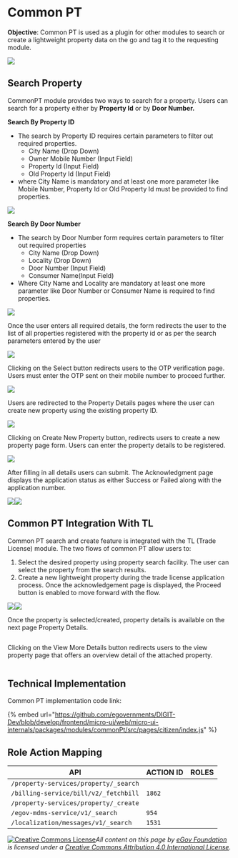 # Common PT

**Objective**: Common PT is used as a plugin for other modules to search or create a lightweight property data on the go and tag it to the requesting module.

![](../../../../.gitbook/assets/1.png)

## **Search Property** <a href="#seach-property" id="seach-property"></a>

CommonPT module provides two ways to search for a property. Users can search for a property either by **Property Id** or by **Door Number.**

**Search By Property ID**

* The search by Property ID requires certain parameters to filter out required properties.
  * City Name (Drop Down)
  * Owner Mobile Number (Input Field)
  * Property Id (Input Field)
  * Old Property Id (Input Field)
* where City Name is mandatory and at least one more parameter like Mobile Number, Property Id or Old Property Id must be provided to find properties.

![](<../../../../.gitbook/assets/image (51).png>)

**Search By Door Number**

* The search by Door Number form requires certain parameters to filter out required properties
  * City Name (Drop Down)
  * Locality (Drop Down)
  * Door Number (Input Field)
  * Consumer Name(Input Field)
* Where City Name and Locality are mandatory at least one more parameter like Door Number or Consumer Name is required to find properties.

![](<../../../../.gitbook/assets/image (65).png>)

Once the user enters all required details, the form redirects the user to the list of all properties registered with the property id or as per the search parameters entered by the user

![](<../../../../.gitbook/assets/image (127).png>)

Clicking on the Select button redirects users to the OTP verification page. Users must enter the OTP sent on their mobile number to proceed further.

![](<../../../../.gitbook/assets/image (54).png>)

Users are redirected to the Property Details pages where the user can create new property using the existing property ID.

![](<../../../../.gitbook/assets/image (108).png>)

Clicking on Create New Property button, redirects users to create a new property page form. Users can enter the property details to be registered.

![](<../../../../.gitbook/assets/image (95).png>)

After filling in all details users can submit.  The Acknowledgment page displays the application status as either Success or Failed along with the application number.

![](<../../../../.gitbook/assets/image (119).png>)![](<../../../../.gitbook/assets/image (71).png>)

## Common PT Integration With TL

Common PT search and create feature is integrated with the TL (Trade License) module. The two flows of common PT allow users to:

1. Select the desired property using property search facility. The user can select the property from the search results.
2. Create a new lightweight property during the trade license application process. Once the acknowledgement page is displayed, the Proceed button is enabled to move forward with the flow.

![](<../../../../.gitbook/assets/Screenshot from 2022-05-20 17-47-34.png>)![](<../../../../.gitbook/assets/Screenshot from 2022-05-20 17-48-25.png>)

Once the property is selected/created, property details is available on the next page Property Details.

<div align="left">

<img src="../../../../.gitbook/assets/Screenshot from 2022-05-20 17-48-36.png" alt="">

</div>

Clicking on the View More Details button redirects users to the view property page that offers an overview detail of the attached property.

<div align="left">

<img src="../../../../.gitbook/assets/Screenshot from 2022-05-20 17-51-17.png" alt="">

</div>

## &#x20;**Technical Implementation**

Common PT implementation code link:

{% embed url="https://github.com/egovernments/DIGIT-Dev/blob/develop/frontend/micro-ui/web/micro-ui-internals/packages/modules/commonPt/src/pages/citizen/index.js" %}

## Role Action Mapping

| **API**                               | **ACTION ID** | **ROLES** |
| ------------------------------------- | ------------- | --------- |
| `/property-services/property/_search` |               |           |
| `/billing-service/bill/v2/_fetchbill` | `1862`        |           |
| `/property-services/property/_create` |               |           |
| `/egov-mdms-service/v1/_search`       | `954`         |           |
| `/localization/messages/v1/_search`   | `1531`        |           |

&#x20;[![Creative Commons License](https://i.creativecommons.org/l/by/4.0/80x15.png)](http://creativecommons.org/licenses/by/4.0/)_All content on this page by_ [_eGov Foundation_ ](https://egov.org.in/)_is licensed under a_ [_Creative Commons Attribution 4.0 International License_](http://creativecommons.org/licenses/by/4.0/)_._
